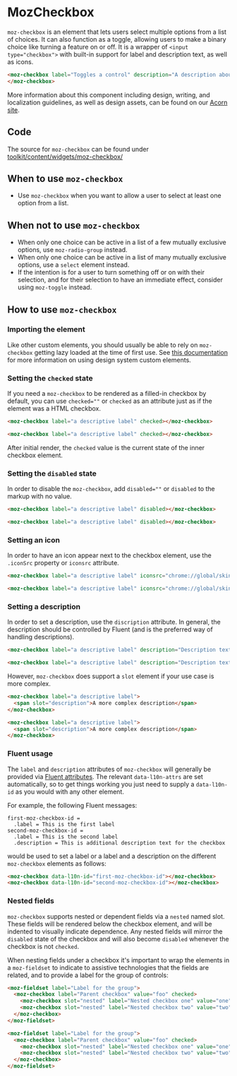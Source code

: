 # MozCheckbox

`moz-checkbox` is an element that lets users select multiple options from a list of choices.
It can also function as a toggle, allowing users to make a binary choice like turning a feature on or off.
It is a wrapper of `<input type="checkbox">` with built-in support for label and description text, as well as icons.

```html story
<moz-checkbox label="Toggles a control" description="A description about the control">
</moz-checkbox>
```

More information about this component including design, writing, and localization guidelines, as well as design assets, can be found on our [Acorn site](https://acorn.firefox.com/latest/components/checkbox/desktop-535kxbzV).

## Code

The source for `moz-checkbox` can be found under [toolkit/content/widgets/moz-checkbox/](https://searchfox.org/mozilla-central/source/toolkit/content/widgets/moz-checkbox)

## When to use `moz-checkbox`
- Use `moz-checkbox` when you want to allow a user to select at least one option from a list.

## When not to use `moz-checkbox`

- When only one choice can be active in a list of a few mutually exclusive options, use `moz-radio-group` instead.
- When only one choice can be active in a list of many mutually exclusive options, use a `select` element instead.
- If the intention is for a user to turn something off or on with their selection, and for their selection to have an immediate effect, consider using `moz-toggle` instead.

## How to use `moz-checkbox`

### Importing the element

Like other custom elements, you should usually be able to rely on `moz-checkbox` getting lazy loaded at the time of first use.
See [this documentation](https://firefox-source-docs.mozilla.org/browser/components/storybook/docs/README.reusable-widgets.stories.html#using-new-design-system-components) for more information on using design system custom elements.

### Setting the `checked` state

If you need a `moz-checkbox` to be rendered as a filled-in checkbox by default, you can use `checked=""` or `checked` as an attribute just as if the element was a HTML checkbox.

```html
<moz-checkbox label="a descriptive label" checked></moz-checkbox>
```
```html story
<moz-checkbox label="a descriptive label" checked></moz-checkbox>
```


After initial render, the `checked` value is the current state of the inner checkbox element.

### Setting the `disabled` state

In order to disable the `moz-checkbox`, add `disabled=""` or `disabled` to the markup with no value.

```html
<moz-checkbox label="a descriptive label" disabled></moz-checkbox>
```
```html story
<moz-checkbox label="a descriptive label" disabled></moz-checkbox>
```

### Setting an icon

In order to have an icon appear next to the checkbox element, use the `.iconSrc` property or `iconsrc` attribute.

```html
<moz-checkbox label="a descriptive label" iconsrc="chrome://global/skin/icons/edit-copy.svg"></moz-checkbox>
```

```html story
<moz-checkbox label="a descriptive label" iconsrc="chrome://global/skin/icons/edit-copy.svg"></moz-checkbox>
```

### Setting a description

In order to set a description, use the `discription` attribute.
In general, the description should be controlled by Fluent (and is the preferred way of handling descriptions).

```html
<moz-checkbox label="a descriptive label" description="Description text for your checkbox"></moz-checkbox>
```

```html story
<moz-checkbox label="a descriptive label" description="Description text for your checkbox"></moz-checkbox>
```

However, `moz-checkbox` does support a `slot` element if your use case is more complex.

```html
<moz-checkbox label="a descriptive label">
  <span slot="description">A more complex description</span>
</moz-checkbox>
```

```html story
<moz-checkbox label="a descriptive label">
  <span slot="description">A more complex description</span>
</moz-checkbox>
```


### Fluent usage

The `label` and `description` attributes of `moz-checkbox` will generally be provided via [Fluent attributes](https://mozilla-l10n.github.io/localizer-documentation/tools/fluent/basic_syntax.html#attributes).
The relevant `data-l10n-attrs` are set automatically, so to get things working you just need to supply a `data-l10n-id` as you would with any other element.

For example, the following Fluent messages:

```
first-moz-checkbox-id =
  .label = This is the first label
second-moz-checkbox-id =
  .label = This is the second label
  .description = This is additional description text for the checkbox
```

would be used to set a label or a label and a description on the different `moz-checkbox` elements as follows:

```html
<moz-checkbox data-l10n-id="first-moz-checkbox-id"></moz-checkbox>
<moz-checkbox data-l10n-id="second-moz-checkbox-id"></moz-checkbox>
```

### Nested fields

`moz-checkbox` supports nested or dependent fields via a `nested` named slot.
These fields will be rendered below the checkbox element, and will be indented to
visually indicate dependence. Any nested fields will mirror the `disabled` state
of the checkbox and will also become `disabled` whenever the checkbox is not `checked`.

When nesting fields under a checkbox it's important to wrap the elements in a
`moz-fieldset` to indicate to assistive technologies that the fields are
related, and to provide a label for the group of controls:

```html
<moz-fieldset label="Label for the group">
  <moz-checkbox label="Parent checkbox" value="foo" checked>
    <moz-checkbox slot="nested" label="Nested checkbox one" value="one"></moz-checkbox>
    <moz-checkbox slot="nested" label="Nested checkbox two" value="two" checked></moz-checkbox>
  </moz-checkbox>
</moz-fieldset>
```

```html story
<moz-fieldset label="Label for the group">
  <moz-checkbox label="Parent checkbox" value="foo" checked>
    <moz-checkbox slot="nested" label="Nested checkbox one" value="one"></moz-checkbox>
    <moz-checkbox slot="nested" label="Nested checkbox two" value="two" checked></moz-checkbox>
  </moz-checkbox>
</moz-fieldset>
```
